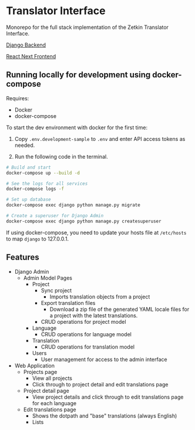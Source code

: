 # Translator Interface

Monorepo for the full stack implementation of the Zetkin Translator Interface.

[Django Backend](./backend)

[React Next Frontend](./frontend)

## Running locally for development using docker-compose

Requires:

-   Docker
-   docker-compose

To start the dev environment with docker for the first time:

1. Copy `.env.development-sample` to `.env` and enter API access tokens as needed.

2. Run the following code in the terminal.

```sh
# Build and start
docker-compose up --build -d

# See the logs for all services
docker-compose logs -f

# Set up database
docker-compose exec django python manage.py migrate

# Create a superuser for Django Admin
docker-compose exec django python manage.py createsuperuser
```

If using docker-compose, you need to update your hosts file at `/etc/hosts` to map `django` to 127.0.0.1.

## Features

-   Django Admin
    -   Admin Model Pages
        -   Project
            -   Sync project
                -   Imports translation objects from a project
            -   Export translation files
                -   Download a zip file of the generated YAML locale files for a project with the latest translations.
            -   CRUD operations for project model
        -   Language
            -   CRUD operations for language model
        -   Translation
            -   CRUD operations for translation model
        -   Users
            -   User management for access to the admin interface
-   Web Application
    -   Projects page
        -   View all projects
        -   Click through to project detail and edit translations page
    -   Project detail page
        -   View project details and click through to edit translations page for each language
    -   Edit translations page
        -   Shows the dotpath and "base" translations (always English)
        -   Lists
